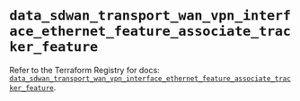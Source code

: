 # `data_sdwan_transport_wan_vpn_interface_ethernet_feature_associate_tracker_feature`

Refer to the Terraform Registry for docs: [`data_sdwan_transport_wan_vpn_interface_ethernet_feature_associate_tracker_feature`](https://registry.terraform.io/providers/ciscodevnet/sdwan/0.8.0/docs/data-sources/transport_wan_vpn_interface_ethernet_feature_associate_tracker_feature).
